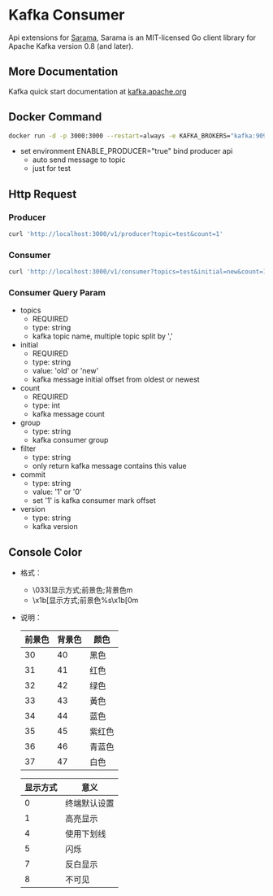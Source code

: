# Kafka Consumer

Api extensions for [Sarama](https://github.com/Shopify/sarama), Sarama is an MIT-licensed Go client library for Apache Kafka version 0.8 (and later).

## More Documentation

Kafka quick start documentation at [kafka.apache.org](http://kafka.apache.org/quickstart)

## Docker Command

```bash
docker run -d -p 3000:3000 --restart=always -e KAFKA_BROKERS="kafka:9092" --name kafka-consumer siriuszg/kafka-consumer:TAG
```

* set environment ENABLE_PRODUCER="true" bind producer api
  * auto send message to topic
  * just for test

## Http Request

### Producer

```bash
curl 'http://localhost:3000/v1/producer?topic=test&count=1'
```

### Consumer

```bash
curl 'http://localhost:3000/v1/consumer?topics=test&initial=new&count=10'
```

### Consumer Query Param

* topics
  * REQUIRED
  * type: string
  * kafka topic name, multiple topic split by ','
* initial
  * REQUIRED
  * type: string
  * value: 'old' or 'new'
  * kafka message initial offset from oldest or newest
* count
  * REQUIRED
  * type: int
  * kafka message count
* group
  * type: string
  * kafka consumer group
* filter
  * type: string
  * only return kafka message contains this value
* commit
  * type: string
  * value: '1' or '0'
  * set '1' is kafka consumer mark offset
* version
  * type: string
  * kafka version

## Console Color

* 格式：
  * \033[显示方式;前景色;背景色m
  * \x1b[显示方式;前景色%s\x1b[0m
* 说明：

    |前景色|背景色|颜色|
    |---|---|---|
    |30|40|黑色|
    |31|41|红色|
    |32|42|绿色|
    |33|43|黃色|
    |34|44|蓝色|
    |35|45|紫红色|
    |36|46|青蓝色|
    |37|47|白色|

    |显示方式|意义|
    |---|---|
    |0|终端默认设置|
    |1|高亮显示|
    |4|使用下划线|
    |5|闪烁|
    |7|反白显示|
    |8|不可见|
